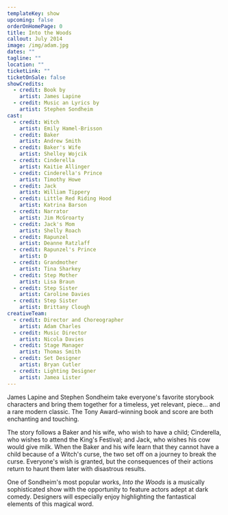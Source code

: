 ```yaml
---
templateKey: show
upcoming: false
orderOnHomePage: 0
title: Into the Woods
callout: July 2014
image: /img/adam.jpg
dates: ""
tagline: ""
location: ""
ticketLink: ""
ticketOnSale: false
showCredits:
  - credit: Book by
    artist: James Lapine
  - credit: Music an Lyrics by
    artist: Stephen Sondheim
cast:
  - credit: Witch
    artist: Emily Hamel-Brisson
  - credit: Baker
    artist: Andrew Smith
  - credit: Baker's Wife
    artist: Shelley Wojcik
  - credit: Cinderella
    artist: Kaitie Allinger
  - credit: Cinderella's Prince
    artist: Timothy Howe
  - credit: Jack
    artist: William Tippery
  - credit: Little Red Riding Hood
    artist: Katrina Barson
  - credit: Narrator
    artist: Jim McGroarty
  - credit: Jack's Mom
    artist: Shelly Roach
  - credit: Rapunzel
    artist: Deanne Ratzlaff
  - credit: Rapunzel's Prince
    artist: D
  - credit: Grandmother
    artist: Tina Sharkey
  - credit: Step Mother
    artist: Lisa Braun
  - credit: Step Sister
    artist: Caroline Davies
  - credit: Step Sister
    artist: Brittany Clough
creativeTeam:
  - credit: Director and Choreographer
    artist: Adam Charles
  - credit: Music Director
    artist: Nicola Davies
  - credit: Stage Manager
    artist: Thomas Smith
  - credit: Set Designer
    artist: Bryan Cutler
  - credit: Lighting Designer
    artist: Jamea Lister
---
```

James Lapine and Stephen Sondheim take everyone's favorite storybook characters and bring them together for a timeless, yet relevant, piece... and a rare modern classic. The Tony Award-winning book and score are both enchanting and touching.

The story follows a Baker and his wife, who wish to have a child; Cinderella, who wishes to attend the King's Festival; and Jack, who wishes his cow would give milk. When the Baker and his wife learn that they cannot have a child because of a Witch's curse, the two set off on a journey to break the curse. Everyone's wish is granted, but the consequences of their actions return to haunt them later with disastrous results.

One of Sondheim's most popular works, *Into the Woods* is a musically sophisticated show with the opportunity to feature actors adept at dark comedy. Designers will especially enjoy highlighting the fantastical elements of this magical word.